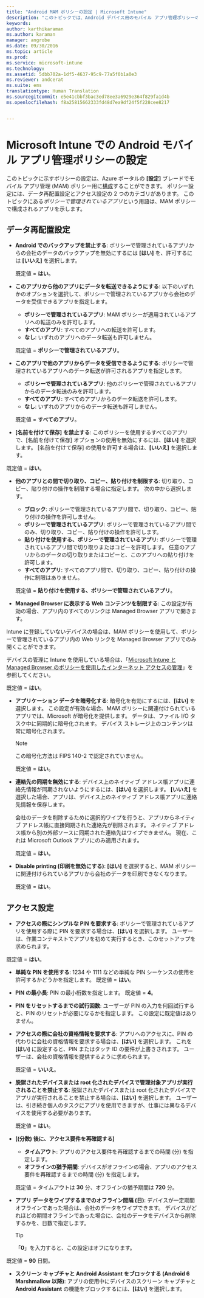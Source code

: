 ```yaml
---
title: "Android MAM ポリシーの設定 | Microsoft Intune"
description: "このトピックでは、Android デバイス用のモバイル アプリ管理ポリシーの設定について説明します。"
keywords: 
author: karthikaraman
ms.author: karaman
manager: angrobe
ms.date: 09/30/2016
ms.topic: article
ms.prod: 
ms.service: microsoft-intune
ms.technology: 
ms.assetid: 5dbb702a-1df5-4637-95c9-77a5f0b1a0e3
ms.reviewer: andcerat
ms.suite: ems
translationtype: Human Translation
ms.sourcegitcommit: e5e41cbbf3bac3ed78ee3a6929e364f829fa1d4b
ms.openlocfilehash: f8a25815662333fd48d7ea9df24f5f228cee8217


---
```


# Microsoft Intune での Android モバイル アプリ管理ポリシーの設定
このトピックに示すポリシーの設定は、Azure ポータルの **[設定]** ブレードでモバイル アプリ管理 (MAM) ポリシー用に[構成](create-and-deploy-mobile-app-management-policies-with-microsoft-intune.md)することができます。
ポリシー設定には、データ再配置設定とアクセス設定の 2 つのカテゴリがあります。 このトピックにある*ポリシーで管理されているアプリ*という用語は、MAM ポリシーで構成されるアプリを示します。

##  データ再配置設定

- **Android でのバックアップを禁止する**: ポリシーで管理されているアプリからの会社のデータのバックアップを無効にするには **[はい]** を、許可するには **[いいえ]** を選択します。

  既定値 = **はい**。
- **このアプリから他のアプリにデータを転送できるようにする**: 以下のいずれかのオプションを選択して、ポリシーで管理されているアプリから会社のデータを受信できるアプリを指定します。
  -   **ポリシーで管理されているアプリ**: MAM ポリシーが適用されているアプリへの転送のみを許可します。
  -   **すべてのアプリ**: すべてのアプリへの転送を許可します。
  -   **なし**: いずれのアプリへのデータ転送も許可しません。

  既定値 = **ポリシーで管理されているアプリ**。
- **このアプリで他のアプリからデータを受信できるようにする**: ポリシーで管理されているアプリへのデータ転送が許可されるアプリを指定します。
  -   **ポリシーで管理されているアプリ**: 他のポリシーで管理されているアプリからのデータ転送のみを許可します。
  -   **すべてのアプリ**: すべてのアプリからのデータ転送を許可します。
  -   **なし**: いずれのアプリからのデータ転送も許可しません。

  既定値 = **すべてのアプリ**。

-   **[名前を付けて保存] を禁止する**: このポリシーを使用するすべてのアプリで、[名前を付けて保存] オプションの使用を無効にするには、**[はい]** を選択します。 [名前を付けて保存] の使用を許可する場合は、**[いいえ]** を選択します。

  既定値 = **はい**。
- **他のアプリとの間で切り取り、コピー、貼り付けを制限する**: 切り取り、コピー、貼り付けの操作を制限する場合に指定します。 次の中から選択します。
  -   **ブロック**: ポリシーで管理されているアプリ間で、切り取り、コピー、貼り付けの操作を許可しません。
  -   **ポリシーで管理されているアプリ**: ポリシーで管理されているアプリ間でのみ、切り取り、コピー、貼り付けの操作を許可します。
  -   **貼り付けを使用する、ポリシーで管理されているアプリ**: ポリシーで管理されているアプリ間で切り取りまたはコピーを許可します。 任意のアプリからのデータの切り取りまたはコピーと、このアプリへの貼り付けを許可します。
  -   **すべてのアプリ**: すべてのアプリ間で、切り取り、コピー、貼り付けの操作に制限はありません。

  既定値 = **貼り付けを使用する、ポリシーで管理されているアプリ**。
-   **Managed Browser に表示する Web コンテンツを制限する**: この設定が有効の場合、アプリ内のすべてのリンクは Managed Browser アプリで開きます。

  Intune に登録していないデバイスの場合は、MAM ポリシーを使用して、ポリシーで管理されているアプリ内の Web リンクを Managed Browser アプリでのみ開くことができます。

  デバイスの管理に Intune を使用している場合は、「[Microsoft Intune と Managed Browser のポリシーを使用したインターネット アクセスの管理](manage-internet-access-using-managed-browser-policies.md)」を参照してください。

  既定値 = **はい**。
- **アプリケーション データを暗号化する**: 暗号化を有効にするには、**[はい]** を選択します。 この設定が有効な場合、MAM ポリシーに関連付けられているアプリでは、Microsoft が暗号化を提供します。 データは、ファイル I/O タスク中に同期的に暗号化されます。 デバイス ストレージ上のコンテンツは常に暗号化されます。
  >[!NOTE]
  >この暗号化方法は FIPS 140-2 で認定されていません。

  既定値 = **はい**。

- **連絡先の同期を無効にする**: デバイス上のネイティブ アドレス帳アプリに連絡先情報が同期されないようにするには、**[はい]** を選択します。 **[いいえ]** を選択した場合、アプリは、デバイス上のネイティブ アドレス帳アプリに連絡先情報を保存します。

  会社のデータを削除するために選択的ワイプを行うと、アプリからネイティブ アドレス帳に直接同期された連絡先が削除されます。 ネイティブ アドレス帳から別の外部ソースに同期された連絡先はワイプできません。 現在、これは Microsoft Outlook アプリにのみ適用されます。

  既定値 = **はい**。
- **Disable printing (印刷を無効にする)**: **[はい]** を選択すると、MAM ポリシーに関連付けられているアプリから会社のデータを印刷できなくなります。

  既定値 = **はい**。

##  アクセス設定

- **アクセスの際にシンプルな PIN を要求する**: ポリシーで管理されているアプリを使用する際に PIN を要求する場合は、**[はい]** を選択します。 ユーザーは、作業コンテキストでアプリを初めて実行するとき、このセットアップを求められます。

 既定値 = **はい**。

 -  **単純な PIN を使用する**: 1234 や 1111 などの単純な PIN シーケンスの使用を許可するかどうかを指定します。 既定値 = **はい**。
 - **PIN の最小長**: PIN の最小桁数を指定します。 既定値 = **4**。
 - **PIN をリセットするまでの試行回数**: ユーザーが PIN の入力を何回試行すると、PIN のリセットが必要になるかを指定します。 この設定に既定値はありません。
- **アクセスの際に会社の資格情報を要求する**: アプリへのアクセスに、PIN の代わりに会社の資格情報を要求する場合は、**[はい]** を選択します。 これを **[はい]** に設定すると、PIN またはタッチ ID の要件が上書きされます。 ユーザーは、会社の資格情報を提供するように求められます。

  既定値 = **いいえ**。
- **脱獄されたデバイスまたは root 化されたデバイスで管理対象アプリが実行されることを禁止する**: 脱獄されたデバイスまたは root 化されたデバイスでアプリが実行されることを禁止する場合は、**[はい]** を選択します。 ユーザーは、引き続き個人のタスクにアプリを使用できますが、仕事には異なるデバイスを使用する必要があります。

  既定値 = **はい**。
- **[(分数) 後に、アクセス要件を再確認する]**
  -   **タイムアウト**: アプリのアクセス要件を再確認するまでの時間 (分) を指定します。
  -   **オフラインの猶予期間**: デバイスがオフラインの場合、アプリのアクセス要件を再確認するまでの時間 (分) を指定します。

  既定値 = タイムアウトは **30** 分、オフラインの猶予期間は **720** 分。

-   **アプリ データをワイプするまでのオフライン間隔 (日)**: デバイスが一定期間オフラインであった場合は、会社のデータをワイプできます。  デバイスがどれほどの期間オフラインであった場合に、会社のデータをデバイスから削除するかを、日数で指定します。

    >[!TIP]
    >「**0**」を入力すると、この設定はオフになります。

  既定値 = **90** 日間。
- **スクリーン キャプチャと Android Assistant をブロックする (Android 6 Marshmallow 以降)**: アプリの使用中にデバイスのスクリーン キャプチャと **Android Assistant** の機能をブロックするには、**[はい]** を選択します。



<!--HONumber=Oct16_HO3-->


